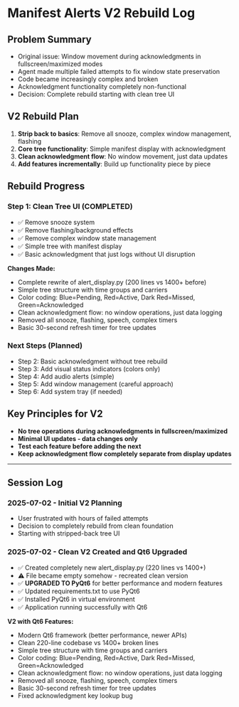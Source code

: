# Manifest Alerts V2 Rebuild Log

## Problem Summary
- Original issue: Window movement during acknowledgments in fullscreen/maximized modes
- Agent made multiple failed attempts to fix window state preservation
- Code became increasingly complex and broken
- Acknowledgment functionality completely non-functional
- Decision: Complete rebuild starting with clean tree UI

## V2 Rebuild Plan
1. **Strip back to basics**: Remove all snooze, complex window management, flashing
2. **Core tree functionality**: Simple manifest display with acknowledgment
3. **Clean acknowledgment flow**: No window movement, just data updates
4. **Add features incrementally**: Build up functionality piece by piece

## Rebuild Progress

### Step 1: Clean Tree UI (COMPLETED)
- ✅ Remove snooze system
- ✅ Remove flashing/background effects  
- ✅ Remove complex window state management
- ✅ Simple tree with manifest display
- ✅ Basic acknowledgment that just logs without UI disruption

**Changes Made:**
- Complete rewrite of alert_display.py (200 lines vs 1400+ before)
- Simple tree structure with time groups and carriers
- Color coding: Blue=Pending, Red=Active, Dark Red=Missed, Green=Acknowledged
- Clean acknowledgment flow: no window operations, just data logging
- Removed all snooze, flashing, speech, complex timers
- Basic 30-second refresh timer for tree updates

### Next Steps (Planned)
- Step 2: Basic acknowledgment without tree rebuild
- Step 3: Add visual status indicators (colors only)
- Step 4: Add audio alerts (simple)
- Step 5: Add window management (careful approach)
- Step 6: Add system tray (if needed)

## Key Principles for V2
- **No tree operations during acknowledgments in fullscreen/maximized**
- **Minimal UI updates - data changes only**
- **Test each feature before adding the next**
- **Keep acknowledgment flow completely separate from display updates**

---

## Session Log

### 2025-07-02 - Initial V2 Planning
- User frustrated with hours of failed attempts
- Decision to completely rebuild from clean foundation
- Starting with stripped-back tree UI

### 2025-07-02 - Clean V2 Created and Qt6 Upgraded
- ✅ Created completely new alert_display.py (220 lines vs 1400+)
- ⚠️ File became empty somehow - recreated clean version
- ✅ **UPGRADED TO PyQt6** for better performance and modern features
- ✅ Updated requirements.txt to use PyQt6
- ✅ Installed PyQt6 in virtual environment
- ✅ Application running successfully with Qt6

**V2 with Qt6 Features:**
- Modern Qt6 framework (better performance, newer APIs)
- Clean 220-line codebase vs 1400+ broken lines
- Simple tree structure with time groups and carriers
- Color coding: Blue=Pending, Red=Active, Dark Red=Missed, Green=Acknowledged
- Clean acknowledgment flow: no window operations, just data logging
- Removed all snooze, flashing, speech, complex timers
- Basic 30-second refresh timer for tree updates
- Fixed acknowledgment key lookup bug
